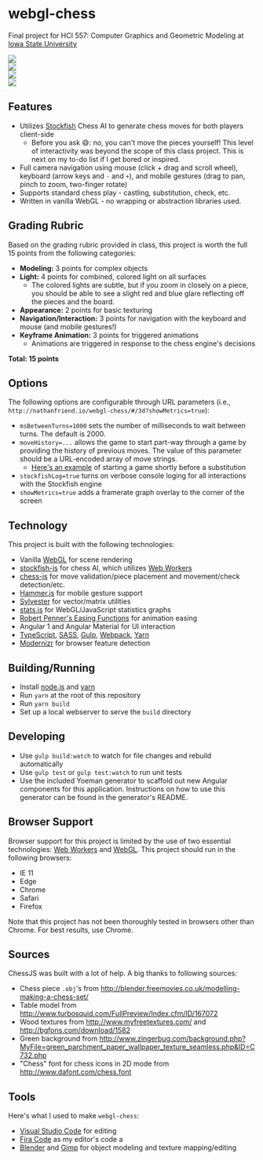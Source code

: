 # webgl-chess
Final project for HCI 557: Computer Graphics and Geometric Modeling at [Iowa State University](http://www.vrac.iastate.edu/hci/)

<img src="screenshots/close.png" />
<br />
<img src="screenshots/far.png" />
<br />
<img src="screenshots/medium.png" />
<br />
<img src="screenshots/mobile.png" />
<br />

## Features

- Utilizes [Stockfish](https://stockfishchess.org/) Chess AI to generate chess moves for both players client-side
  - Before you ask :smile:: no, you can't move the pieces yourself!  This level of interactivity was beyond the scope of this class project.  This is next on my to-do list if I get bored or inspired.
- Full camera navigation using mouse (click + drag and scroll wheel), keyboard (arrow keys and `-` and `+`), and mobile gestures (drag to pan, pinch to zoom, two-finger rotate)
- Supports standard chess play - castling, substitution, check, etc.
- Written in vanilla WebGL - no wrapping or abstraction libraries used.

## Grading Rubric

Based on the grading rubric provided in class, this project is worth the full 15 points from the following categories:
- **Modeling:** 3 points for complex objects
- **Light:** 4 points for combined, colored light on all surfaces
  - The colored lights are subtle, but if you zoom in closely on a piece, you should be able to see a slight red and blue glare reflecting off the pieces and the board.
- **Appearance:** 2 points for basic texturing
- **Navigation/Interaction:** 3 points for navigation with the keyboard and mouse (and mobile gestures!)
- **Keyframe Animation:** 3 points for triggered animations
  - Animations are triggered in response to the chess engine's decisions

**Total: 15 points**

## Options

The following options are configurable through URL parameters (i.e., `http://nathanfriend.io/webgl-chess/#/3d?showMetrics=true`):
- `msBetweenTurns=1000` sets the number of milliseconds to wait between turns.  The default is 2000.
- `moveHistory=...` allows the game to start part-way through a game by providing the history of previous moves.  The value of this parameter should be a URL-encoded array of move strings.
  - [Here's an example](http://nathanfriend.io/webgl-chess/#/3d?moveHistory=%5B%22d4%22,%22d5%22,%22Nf3%22,%22e6%22,%22c4%22,%22Nf6%22,%22e3%22,%22Be7%22,%22Nc3%22,%22O-O%22,%22cxd5%22,%22exd5%22,%22Bd3%22,%22c5%22,%22O-O%22,%22Bg4%22,%22h3%22,%22Bxf3%22,%22Qxf3%22,%22Nc6%22,%22dxc5%22,%22Bxc5%22,%22Bc2%22,%22Re8%22,%22Rd1%22,%22d4%22,%22Ba4%22,%22Qc7%22,%22Bxc6%22,%22bxc6%22,%22Na4%22,%22Bb6%22,%22Nxb6%22,%22axb6%22,%22exd4%22,%22Nd5%22,%22a3%22,%22Ra4%22,%22Qd3%22,%22b5%22,%22Be3%22,%22Re6%22,%22Rac1%22,%22h6%22,%22Re1%22,%22Qa7%22,%22Rc5%22,%22Qd7%22,%22Kh2%22,%22Nf4%22,%22Qf5%22,%22Nd5%22,%22Qc2%22,%22Qd6%2B%22,%22Kh1%22,%22Qd7%22,%20%22Qd3%22,%22Nxe3%22,%22fxe3%22,%22Rxd4%22,%22Qxd4%22,%22Qxd4%22,%22exd4%22,%22Rxe1%2B%22,%22Kh2%22,%22Re6%22,%22Kg3%22,%22Re3%2B%22,%22Kf4%22,%22Rb3%22,%22Rxc6%22,%22Rxb2%22,%22Rc8%2B%22,%22Kh7%22,%22d5%22,%22Rxg2%22,%22d6%22,%22Rd2%22,%22Ke5%22,%22g5%22,%22Rc5%22,%22Kg6%22,%22Rd5%22,%22f6%2B%22,%22Ke6%22,%22Re2%2B%22,%22Kd7%22,%22Kf7%22,%22Rxb5%22,%22h5%22,%22Rb7%22,%22Kf8%22,%22Kc8%22,%22Re8%2B%22,%22Kc7%22,%22Re3%22,%22a4%22,%22Rc3%2B%22,%22Kb6%22,%22Rd3%22,%22Kc6%22,%22Rc3%2B%22,%22Kd5%22,%22Rd3%2B%22,%22Ke6%22,%22Re3%2B%22,%22Kd7%22,%22Rxh3%22,%22Kc8%22,%22g4%22,%22d7%22,%22Rd3%22%5D%0D%0A) of starting a game shortly before a substitution
- `stockfishLog=true` turns on verbose console loging for all interactions with the Stockfish engine
- `showMetrics=true` adds a framerate graph overlay to the corner of the screen

## Technology

This project is built with the following technologies:

- Vanilla [WebGL](https://developer.mozilla.org/en-US/docs/Web/API/WebGL_API) for scene rendering
- [stockfish-js](https://github.com/exoticorn/stockfish-js) for chess AI, which utilizes [Web Workers](https://developer.mozilla.org/en-US/docs/Web/API/Web_Workers_API/Using_web_workers)
- [chess-js](https://github.com/jhlywa/chess.js) for move validation/piece placement and movement/check detection/etc.
- [Hammer.js](http://hammerjs.github.io/) for mobile gesture support
- [Sylvester](http://sylvester.jcoglan.com/) for vector/matrix utilities
- [stats.js](https://github.com/mrdoob/stats.js/) for WebGL/JavaScript statistics graphs
- [Robert Penner's Easing Functions](http://robertpenner.com/easing/) for animation easing
- Angular 1 and Angular Material for UI interaction
- [TypeScript](https://www.typescriptlang.org/), [SASS](http://sass-lang.com/), [Gulp](http://gulpjs.com/), [Webpack](https://webpack.github.io/), [Yarn](https://yarnpkg.com/) 
- [Modernizr](https://modernizr.com/) for browser feature detection

## Building/Running

- Install [node.js](https://nodejs.org/en/) and [yarn](https://yarnpkg.com/en/docs/install)
- Run `yarn` at the root of this repository
- Run `yarn build`
- Set up a local webserver to serve the `build` directory

## Developing 

- Use `gulp build:watch` to watch for file changes and rebuild automatically
- Use `gulp test` or `gulp test:watch` to run unit tests
- Use the included Yoeman generator to scaffold out new Angular components for this application.  Instructions on how to use this generator can be found in the generator's README.

## Browser Support

Browser support for this project is limited by the use of two essential technologies: [Web Workers](https://developer.mozilla.org/en-US/docs/Web/API/Web_Workers_API/Using_web_workers) and [WebGL](https://developer.mozilla.org/en-US/docs/Web/API/WebGL_API).  This project should run in the following browsers:

- IE 11
- Edge
- Chrome
- Safari
- Firefox

Note that this project has not been thoroughly tested in browsers other than Chrome.  For best results, use Chrome.

## Sources

ChessJS was built with a lot of help.  A big thanks to following sources:

- Chess piece `.obj`'s from http://blender.freemovies.co.uk/modelling-making-a-chess-set/
- Table model from http://www.turbosquid.com/FullPreview/Index.cfm/ID/167072
- Wood textures from http://www.myfreetextures.com/ and http://bgfons.com/download/1582
- Green background from http://www.zingerbug.com/background.php?MyFile=green_parchment_paper_wallpaper_texture_seamless.php&ID=C732.php
- "Chess" font for chess icons in 2D mode from http://www.dafont.com/chess.font

## Tools

Here's what I used to make `webgl-chess`:

- [Visual Studio Code](https://code.visualstudio.com/) for editing
- [Fira Code](https://github.com/tonsky/FiraCode) as my editor's code a
- [Blender](https://www.blender.org/) and [Gimp](https://www.gimp.org/) for object modeling and texture mapping/editing





